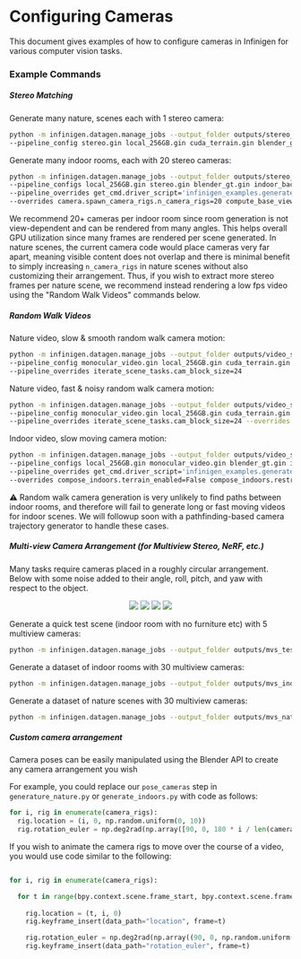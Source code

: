 # Configuring Cameras

This document gives examples of how to configure cameras in Infinigen for various computer vision tasks.

### Example Commands

##### Stereo Matching

Generate many nature, scenes each with 1 stereo camera:
```bash
python -m infinigen.datagen.manage_jobs --output_folder outputs/stereo_nature --num_scenes 30 \
--pipeline_config stereo.gin local_256GB.gin cuda_terrain.gin blender_gt.gin --configs high_quality_terrain
```

Generate many indoor rooms, each with 20 stereo cameras:
```bash
python -m infinigen.datagen.manage_jobs --output_folder outputs/stereo_indoors --num_scenes 30 \
--pipeline_configs local_256GB.gin stereo.gin blender_gt.gin indoor_background_configs.gin --configs singleroom \
--pipeline_overrides get_cmd.driver_script='infinigen_examples.generate_indoors' \
--overrides camera.spawn_camera_rigs.n_camera_rigs=20 compute_base_views.min_candidates_ratio=2 compose_indoors.terrain_enabled=False compose_indoors.restrict_single_supported_roomtype=True
```

We recommend 20+ cameras per indoor room since room generation is not view-dependent and can be rendered from many angles. This helps overall GPU utilization since many frames are rendered per scene generated. In nature scenes, the current camera code would place cameras very far apart, meaning visible content does not overlap and there is minimal benefit to simply increasing `n_camera_rigs` in nature scenes without also customizing their arrangement. Thus, if you wish to extract more stereo frames per nature scene, we recommend instead rendering a low fps video using the "Random Walk Videos" commands below. 

##### Random Walk Videos

Nature video, slow & smooth random walk camera motion:
```bash
python -m infinigen.datagen.manage_jobs --output_folder outputs/video_smooth_nature --num_scenes 30 \
--pipeline_config monocular_video.gin local_256GB.gin cuda_terrain.gin blender_gt.gin --configs high_quality_terrain \
--pipeline_overrides iterate_scene_tasks.cam_block_size=24
```

Nature video, fast & noisy random walk camera motion:
```bash
python -m infinigen.datagen.manage_jobs --output_folder outputs/video_smooth_nature --num_scenes 30 \
--pipeline_config monocular_video.gin local_256GB.gin cuda_terrain.gin blender_gt.gin --configs high_quality_terrain noisy_video \
--pipeline_overrides iterate_scene_tasks.cam_block_size=24 --overrides configure_render_cycles.adaptive_threshold=0.05
```

Indoor video, slow moving camera motion:
```bash
python -m infinigen.datagen.manage_jobs --output_folder outputs/video_slow_indoor --num_scenes 30 \
--pipeline_configs local_256GB.gin monocular_video.gin blender_gt.gin indoor_background_configs.gin --configs singleroom \
--pipeline_overrides get_cmd.driver_script='infinigen_examples.generate_indoors' \
--overrides compose_indoors.terrain_enabled=False compose_indoors.restrict_single_supported_roomtype=True AnimPolicyRandomWalkLookaround.speed=0.5 AnimPolicyRandomWalkLookaround.step_range=0.5 compose_indoors.animate_cameras_enabled=True
```

:warning: Random walk camera generation is very unlikely to find paths between indoor rooms, and therefore will fail to generate long or fast moving videos for indoor scenes. We will followup soon with a pathfinding-based camera trajectory generator to handle these cases. 

##### Multi-view Camera Arrangement (for Multiview Stereo, NeRF, etc.)

Many tasks require cameras placed in a roughly circular arrangement. Below with some noise added to their angle, roll, pitch, and yaw with respect to the object.

<p align="center">
  <img src="images/multiview_stereo/mvs_indoors.png"/>
  <img src="images/multiview_stereo/mvs_indoors_2.png">
  <img src="images/multiview_stereo/mvs_nature.png"/>
  <img src="images/multiview_stereo/mvs_ocean.png"/>
</p>

Generate a quick test scene (indoor room with no furniture etc) with 5 multiview cameras:
```bash
python -m infinigen.datagen.manage_jobs --output_folder outputs/mvs_test --num_scenes 1 --configs multiview_stereo.gin fast_solve.gin no_objects.gin --pipeline_configs local_256GB.gin monocular.gin blender_gt.gin cuda_terrain.gin indoor_background_configs.gin --overrides camera.spawn_camera_rigs.n_camera_rigs=5 compose_nature.animate_cameras_enabled=False compose_indoors.restrict_single_supported_roomtype=True --pipeline_overrides get_cmd.driver_script='infinigen_examples.generate_indoors' iterate_scene_tasks.n_camera_rigs=5
```

Generate a dataset of indoor rooms with 30 multiview cameras:
```bash
python -m infinigen.datagen.manage_jobs --output_folder outputs/mvs_indoors --num_scenes 30 --pipeline_configs local_256GB.gin monocular.gin blender_gt.gin indoor_background_configs.gin --configs singleroom.gin multiview_stereo.gin --pipeline_overrides get_cmd.driver_script='infinigen_examples.generate_indoors' iterate_scene_tasks.n_camera_rigs=30 --overrides compose_indoors.restrict_single_supported_roomtype=True camera.spawn_camera_rigs.n_camera_rigs=30 
```

Generate a dataset of nature scenes with 30 multiview cameras:
```bash
python -m infinigen.datagen.manage_jobs --output_folder outputs/mvs_nature --num_scenes 30 --configs multiview_stereo.gin --pipeline_configs local_256GB.gin monocular.gin blender_gt.gin cuda_terrain.gin --overrides camera.spawn_camera_rigs.n_camera_rigs=30 compose_nature.animate_cameras_enabled=False --pipeline_overrides iterate_scene_tasks.n_camera_rigs=30
```

##### Custom camera arrangement

Camera poses can be easily manipulated using the Blender API to create any camera arrangement you wish

For example, you could replace our `pose_cameras` step in `generature_nature.py` or `generate_indoors.py` with code as follows:

```python
for i, rig in enumerate(camera_rigs):
  rig.location = (i, 0, np.random.uniform(0, 10))
  rig.rotation_euler = np.deg2rad(np.array([90, 0, 180 * i / len(camera_rigs)]))
```

If you wish to animate the camera rigs to move over the course of a video, you would use code similar to the following:

```python

for i, rig in enumerate(camera_rigs):

  for t in range(bpy.context.scene.frame_start, bpy.context.scene.frame_end + 1):
    
    rig.location = (t, i, 0) 
    rig.keyframe_insert(data_path="location", frame=t)

    rig.rotation_euler = np.deg2rad(np.array((90, 0, np.random.uniform(-10, 10))))
    rig.keyframe_insert(data_path="rotation_euler", frame=t)
```
